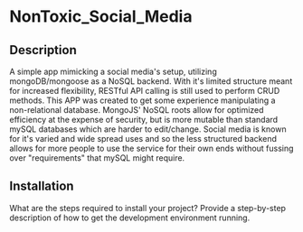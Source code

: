 # NonToxic_Social_Media

## Description

A simple app mimicking a social media's setup, utilizing mongoDB/mongoose as a NoSQL backend. With it's limited structure meant for increased flexibility, RESTful API calling is still used to perform CRUD methods. This APP was created to get some experience manipulating a non-relational database. MongoJS' NoSQL roots allow for optimized efficiency at the expense of security, but is more mutable than standard mySQL databases which are harder to edit/change. Social media is known for it's varied and wide spread uses and so the less structured backend allows for more people to use the service for their own ends without fussing over "requirements" that mySQL might require.

## Installation
What are the steps required to install your project? Provide a step-by-step description of how to get the development environment running.
